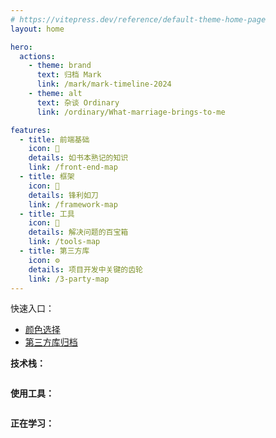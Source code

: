 ```yaml
---
# https://vitepress.dev/reference/default-theme-home-page
layout: home

hero:
  actions:
    - theme: brand
      text: 归档 Mark
      link: /mark/mark-timeline-2024
    - theme: alt
      text: 杂谈 Ordinary
      link: /ordinary/What-marriage-brings-to-me

features:
  - title: 前端基础
    icon: 📘
    details: 如书本熟记的知识
    link: /front-end-map
  - title: 框架
    icon: 🔪
    details: 锋利如刀
    link: /framework-map
  - title: 工具
    icon: 🧰
    details: 解决问题的百宝箱
    link: /tools-map
  - title: 第三方库
    icon: ⚙️
    details: 项目开发中关键的齿轮
    link: /3-party-map
---
```


<script setup>
import { computed } from 'vue'
import { useData } from 'vitepress'
import NewBlogs from './.vitepress/theme/views/newBlogs.vue'

const { isDark } = useData()
const skillLink = computed(() => `https://skillicons.dev/icons?theme=${isDark.value ? 'light' : 'dark'}&i=js,ts,scss,tailwind,vue,vite,nuxtjs,pinia,git,mongodb,nodejs,npm,pnpm,yarn`)
const toolLink = computed(() => `https://skillicons.dev/icons?theme=${isDark.value ? 'light' : 'dark'}&i=apple,github,gitlab,vscode,gmail,md`)
const learningLink = computed(() => `https://skillicons.dev/icons?theme=${isDark.value ? 'light' : 'dark'}&i=react,next,nestjs,mysql,docker`)
</script>

<new-blogs />

快速入口：

- [颜色选择](/css/amazing-color)
- [第三方库归档](3-party-library/marked-library)

**技术栈：**

<img  :src="skillLink" />

**使用工具：**

<img  :src="toolLink" />

**正在学习：**

<img  :src="learningLink" />
